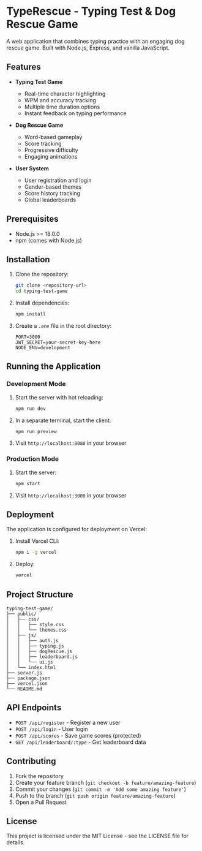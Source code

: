 # TypeRescue - Typing Test & Dog Rescue Game

A web application that combines typing practice with an engaging dog rescue game. Built with Node.js, Express, and vanilla JavaScript.

## Features

- **Typing Test Game**
  - Real-time character highlighting
  - WPM and accuracy tracking
  - Multiple time duration options
  - Instant feedback on typing performance

- **Dog Rescue Game**
  - Word-based gameplay
  - Score tracking
  - Progressive difficulty
  - Engaging animations

- **User System**
  - User registration and login
  - Gender-based themes
  - Score history tracking
  - Global leaderboards

## Prerequisites

- Node.js >= 18.0.0
- npm (comes with Node.js)

## Installation

1. Clone the repository:
   ```bash
   git clone <repository-url>
   cd typing-test-game
   ```

2. Install dependencies:
   ```bash
   npm install
   ```

3. Create a `.env` file in the root directory:
   ```
   PORT=3000
   JWT_SECRET=your-secret-key-here
   NODE_ENV=development
   ```

## Running the Application

### Development Mode

1. Start the server with hot reloading:
   ```bash
   npm run dev
   ```

2. In a separate terminal, start the client:
   ```bash
   npm run preview
   ```

3. Visit `http://localhost:8080` in your browser

### Production Mode

1. Start the server:
   ```bash
   npm start
   ```

2. Visit `http://localhost:3000` in your browser

## Deployment

The application is configured for deployment on Vercel:

1. Install Vercel CLI:
   ```bash
   npm i -g vercel
   ```

2. Deploy:
   ```bash
   vercel
   ```

## Project Structure

```
typing-test-game/
├── public/
│   ├── css/
│   │   ├── style.css
│   │   └── themes.css
│   ├── js/
│   │   ├── auth.js
│   │   ├── typing.js
│   │   ├── dogRescue.js
│   │   ├── leaderboard.js
│   │   └── ui.js
│   └── index.html
├── server.js
├── package.json
├── vercel.json
└── README.md
```

## API Endpoints

- `POST /api/register` - Register a new user
- `POST /api/login` - User login
- `POST /api/scores` - Save game scores (protected)
- `GET /api/leaderboard/:type` - Get leaderboard data

## Contributing

1. Fork the repository
2. Create your feature branch (`git checkout -b feature/amazing-feature`)
3. Commit your changes (`git commit -m 'Add some amazing feature'`)
4. Push to the branch (`git push origin feature/amazing-feature`)
5. Open a Pull Request

## License

This project is licensed under the MIT License - see the LICENSE file for details. 